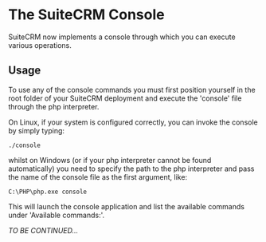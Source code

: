The SuiteCRM Console
====================

SuiteCRM now implements a console through which you can execute various operations.

Usage
-----

To use any of the console commands you must first position yourself in the root folder of your SuiteCRM deployment
and execute the 'console' file through the php interpreter. 
 
On Linux, if your system is configured correctly, you can invoke the console by simply typing:
 
`./console` 
 
whilst on Windows (or if your php interpreter cannot be found automatically) you need to specify the path 
to the php interpreter and pass the name of the console file as the first argument, like: 
 
`C:\PHP\php.exe console`
 
This will launch the console application and list the available commands under 'Available commands:'.


*TO BE CONTINUED...*